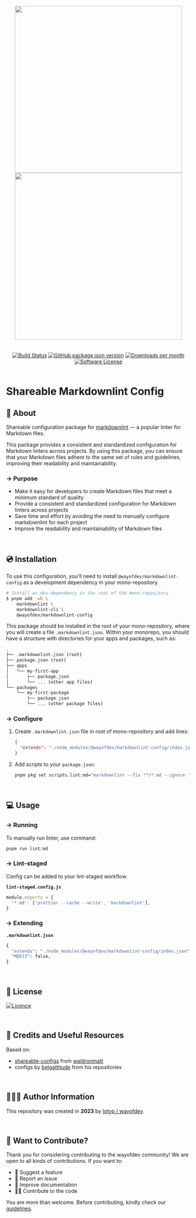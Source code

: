 <br>

<div align="center">
<img width="456" src="https://raw.githubusercontent.com/wayofdev/next-starter-tpl/master/assets/logo.gh-light-mode-only.png#gh-light-mode-only">
<img width="456" src="https://raw.githubusercontent.com/wayofdev/next-starter-tpl/master/assets/logo.gh-dark-mode-only.png#gh-dark-mode-only">
</div>

<br>

<br>

<div align="center">
<a href="https://actions-badge.atrox.dev/wayofdev/npm-shareable-configs/goto"><img alt="Build Status" src="https://img.shields.io/endpoint.svg?url=https%3A%2F%2Factions-badge.atrox.dev%2Fwayofdev%2Fnext-starter-tpl%2Fbadge&style=flat-square"/></a>
<a href="https://www.npmjs.com/package/@wayofdev/lint-staged-config"><img alt="GitHub package.json version" src="https://img.shields.io/npm/v/@wayofdev/lint-staged-config?style=flat-square"></a>
<a href="https://www.npmjs.com/package/@wayofdev/lint-staged-config?activeTab=versions"><img alt="Downloads per month" src="https://img.shields.io/npm/dm/@wayofdev/lint-staged-config?style=flat-square"></a>
<a href="LICENSE.md"><img src="https://img.shields.io/github/license/wayofdev/npm-shareable-configs.svg?style=flat-square&color=blue" alt="Software License"/></a>
</div>

<br>

# Shareable Markdownlint Config

## 📄 About

Shareable configuration package for [markdownlint](https://github.com/DavidAnson/markdownlint) — a popular linter for Markdown files.

This package provides a consistent and standardized configuration for Markdown linters across projects. By using this package, you can ensure that your Markdown files adhere to the same set of rules and guidelines, improving their readability and maintainability.

### → Purpose

- Make it easy for developers to create Markdown files that meet a minimum standard of quality
- Provide a consistent and standardized configuration for Markdown linters across projects
- Save time and effort by avoiding the need to manually configure markdownlint for each project
- Improve the readability and maintainability of Markdown files

<br>

## 💿 Installation

To use this configuration, you'll need to install `@wayofdev/markdownlint-config` as a development dependency in your mono-repository.

```bash
# Install as dev-dependency in the root of the mono-repository
$ pnpm add -wD \
	markdownlint \
	markdownlint-cli \
	@wayofdev/markdownlint-config
```

This package should be installed in the root of your mono-repository, where you will create a file `.markdownlint.json`. Within your monorepo, you should have a structure with directories for your apps and packages, such as:

```bash
.
├── .markdownlint.json (root)
├── package.json (root)
├── apps
│   └── my-first-app
│       ├── package.json
│       └── ... (other app files)
└── packages
    └── my-first-package
        ├── package.json
        └── ... (other package files)
```

### → Configure

1. Create `.markdownlint.json` file in root of mono-repository and add lines:

   ```json
   {
     "extends": "./node_modules/@wayofdev/markdownlint-config/index.json"
   }
   ```

2. Add scripts to your `package.json`:

   ```bash
   pnpm pkg set scripts.lint:md="markdownlint --fix **/*.md --ignore '**/node_modules/**' --ignore '**/CHANGELOG.md'"
   ```

<br>

## 💻 Usage

### → Running

To manually run linter, use command:

```bash
pnpm run lint:md
```

### → Lint-staged

Config can be added to your lint-staged workflow.

**`lint-staged.config.js`**

```js
module.exports = {
  '*.md': ['prettier --cache --write', 'markdownlint'],
}
```

### → Extending

**`.markdownlint.json`**

```bash
{
  "extends": "./node_modules/@wayofdev/markdownlint-config/index.json",
  "MD013": false,
}
```

<br>

## 🤝 License

[![Licence](https://img.shields.io/github/license/wayofdev/npm-shareable-configs?style=for-the-badge&color=blue)](./LICENSE)

<br>

## 🧱 Credits and Useful Resources

Based on:

- [shareable-configs](https://github.com/waldronmatt/shareable-configs) from [waldronmatt](https://github.com/waldronmatt)
- configs by [belgattitude](https://github.com/belgattitude) from his repositories

<br>

## 🙆🏼‍♂️ Author Information

This repository was created in **2023** by [lotyp / wayofdev](https://github.com/wayofdev).

<br>

## 🙌 Want to Contribute?

Thank you for considering contributing to the wayofdev community!
We are open to all kinds of contributions. If you want to:

- 🤔 Suggest a feature
- 🐛 Report an issue
- 📖 Improve documentation
- 👨‍💻 Contribute to the code

You are more than welcome. Before contributing, kindly check our [guidelines](https://next-starter-tpl-docs.wayof.dev/contribution).
